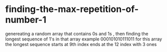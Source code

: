 # finding-the-max-repetition-of-number-1
genereating a random array that contains 0s and 1s , then finding the longest sequence of 1's in that array
example
    000101010111011
    for this array the  longest sequence starts at 9th index ends at the 12 index with 3 ones
    
